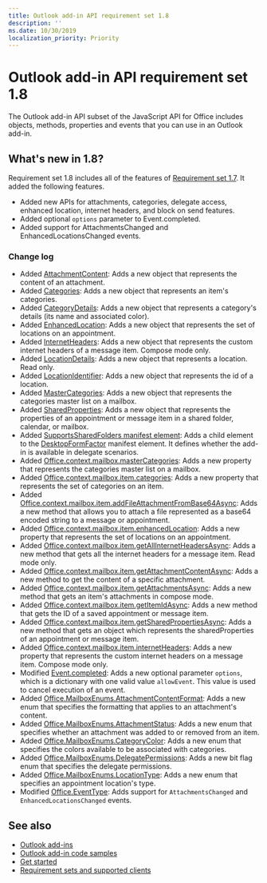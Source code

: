 ```yaml
---
title: Outlook add-in API requirement set 1.8
description: ''
ms.date: 10/30/2019
localization_priority: Priority
---
```


# Outlook add-in API requirement set 1.8

The Outlook add-in API subset of the JavaScript API for Office includes objects, methods, properties and events that you can use in an Outlook add-in.

## What's new in 1.8?

Requirement set 1.8 includes all of the features of [Requirement set 1.7](../requirement-set-1.7/outlook-requirement-set-1.7.md). It added the following features.

- Added new APIs for attachments, categories, delegate access, enhanced location, internet headers, and block on send features.
- Added optional `options` parameter to Event.completed.
- Added support for AttachmentsChanged and EnhancedLocationsChanged events.

### Change log

- Added [AttachmentContent](/javascript/api/outlook/office.attachmentcontent?view=outlook-js-1.8): Adds a new object that represents the content of an attachment.
- Added [Categories](/javascript/api/outlook/office.categories?view=outlook-js-1.8): Adds a new object that represents an item's categories.
- Added [CategoryDetails](/javascript/api/outlook/office.categorydetails?view=outlook-js-1.8): Adds a new object that represents a category's details (its name and associated color).
- Added [EnhancedLocation](/javascript/api/outlook/office.enhancedlocation?view=outlook-js-1.8): Adds a new object that represents the set of locations on an appointment.
- Added [InternetHeaders](/javascript/api/outlook/office.internetheaders?view=outlook-js-1.8): Adds a new object that represents the custom internet headers of a message item. Compose mode only.
- Added [LocationDetails](/javascript/api/outlook/office.locationdetails?view=outlook-js-1.8): Adds a new object that represents a location. Read only.
- Added [LocationIdentifier](/javascript/api/outlook/office.locationidentifier?view=outlook-js-1.8): Adds a new object that represents the id of a location.
- Added [MasterCategories](/javascript/api/outlook/office.mastercategories?view=outlook-js-1.8): Adds a new object that represents the categories master list on a mailbox.
- Added [SharedProperties](/javascript/api/outlook/office.sharedproperties?view=outlook-js-1.8): Adds a new object that represents the properties of an appointment or message item in a shared folder, calendar, or mailbox.
- Added [SupportsSharedFolders manifest element](../../manifest/supportssharedfolders.md): Adds a child element to the [DesktopFormFactor](../../manifest/desktopformfactor.md) manifest element. It defines whether the add-in is available in delegate scenarios.
- Added [Office.context.mailbox.masterCategories](/javascript/api/outlook/office.mailbox#mastercategories): Adds a new property that represents the categories master list on a mailbox.
- Added [Office.context.mailbox.item.categories](/javascript/api/outlook/office.item#categories): Adds a new property that represents the set of categories on an item.
- Added [Office.context.mailbox.item.addFileAttachmentFromBase64Async](office.context.mailbox.item.md#addfileattachmentfrombase64asyncbase64file-attachmentname-options-callback): Adds a new method that allows you to attach a file represented as a base64 encoded string to a message or appointment.
- Added [Office.context.mailbox.item.enhancedLocation](office.context.mailbox.item.md#enhancedlocation-enhancedlocation): Adds a new property that represents the set of locations on an appointment.
- Added [Office.context.mailbox.item.getAllInternetHeadersAsync](/javascript/api/outlook/office.messageread#getallinternetheadersasync-options--callback-): Adds a new method that gets all the internet headers for a message item. Read mode only.
- Added [Office.context.mailbox.item.getAttachmentContentAsync](office.context.mailbox.item.md#getattachmentcontentasyncattachmentid-options-callback--attachmentcontent): Adds a new method to get the content of a specific attachment.
- Added [Office.context.mailbox.item.getAttachmentsAsync](office.context.mailbox.item.md#getattachmentsasyncoptions-callback--arrayattachmentdetails): Adds a new method that gets an item's attachments in compose mode.
- Added [Office.context.mailbox.item.getItemIdAsync](office.context.mailbox.item.md#getitemidasyncoptions-callback): Adds a new method that gets the ID of a saved appointment or message item.
- Added [Office.context.mailbox.item.getSharedPropertiesAsync](office.context.mailbox.item.md#getsharedpropertiesasyncoptions-callback): Adds a new method that gets an object which represents the sharedProperties of an appointment or message item.
- Added [Office.context.mailbox.item.internetHeaders](/javascript/api/outlook/office.messagecompose#internetheaders): Adds a new property that represents the custom internet headers on a message item. Compose mode only.
- Modified [Event.completed](/javascript/api/office/office.addincommands.event#completed-options-): Adds a new optional parameter `options`, which is a dictionary with one valid value `allowEvent`. This value is used to cancel execution of an event.
- Added [Office.MailboxEnums.AttachmentContentFormat](/javascript/api/outlook/office.mailboxenums.attachmentcontentformat?view=outlook-js-1.8): Adds a new enum that specifies the formatting that applies to an attachment's content.
- Added [Office.MailboxEnums.AttachmentStatus](/javascript/api/outlook/office.mailboxenums.attachmentstatus?view=outlook-js-1.8): Adds a new enum that specifies whether an attachment was added to or removed from an item.
- Added [Office.MailboxEnums.CategoryColor](/javascript/api/outlook/office.mailboxenums.categorycolor?view=outlook-js-1.8): Adds a new enum that specifies the colors available to be associated with categories.
- Added [Office.MailboxEnums.DelegatePermissions](/javascript/api/outlook/office.mailboxenums.delegatepermissions?view=outlook-js-1.8): Adds a new bit flag enum that specifies the delegate permissions.
- Added [Office.MailboxEnums.LocationType](/javascript/api/outlook/office.mailboxenums.locationtype?view=outlook-js-1.8): Adds a new enum that specifies an appointment location's type.
- Modified [Office.EventType](/javascript/api/office/office.eventtype): Adds support for `AttachmentsChanged` and `EnhancedLocationsChanged` events.

## See also

- [Outlook add-ins](/outlook/add-ins/)
- [Outlook add-in code samples](https://developer.microsoft.com/outlook/gallery/?filterBy=Outlook,Samples,Add-ins)
- [Get started](/outlook/add-ins/quick-start)
- [Requirement sets and supported clients](../../requirement-sets/outlook-api-requirement-sets.md)
